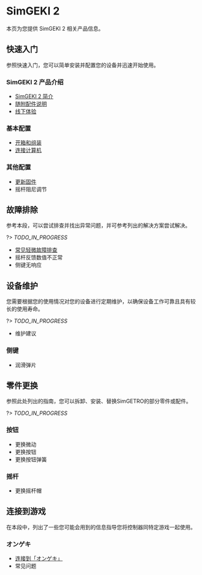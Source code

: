 # SimGEKI 2

本页为您提供 SimGEKI 2 相关产品信息。

## 快速入门

参照快速入门，您可以简单安装并配置您的设备并迅速开始使用。

### SimGEKI 2 产品介绍

- [SimGEKI 2 简介](simgeki2/manual/intro/)
- [随附配件说明](simgeki2/manual/accessorie/)
- [线下体验](simgeki2/manual/where-to-play/)

### 基本配置

- [开箱和组装](simgetro/manual/unbox/)
- [连接计算机](simgetro/configs/connect-to-pc/)

### 其他配置

- [更新固件](simgeki2/configs/update-firmware/)
- 摇杆阻尼调节

## 故障排除

参考本段，可以尝试排查并找出异常问题，并可参考列出的解决方案尝试解决。

?> _TODO_IN_PROGRESS_

- [常见轻微故障排查](simgeki2/troubleshooting/faq/)
- 摇杆反馈数值不正常
- 侧键无响应

## 设备维护

您需要根据您的使用情况对您的设备进行定期维护，以确保设备工作可靠且具有较长的使用寿命。

?> _TODO_IN_PROGRESS_

- 维护建议

### 侧键

- 润滑弹片

## 零件更换

参照此处列出的指南，您可以拆卸、安装、替换SimGETRO的部分零件或配件。

?> _TODO_IN_PROGRESS_

### 按钮

- 更换微动
- 更换按钮
- 更换按钮弹簧

### 摇杆

- 更换摇杆帽

## 连接到游戏

在本段中，列出了一些您可能会用到的信息指导您将控制器同特定游戏一起使用。

### オンゲキ

- [连接到「オンゲキ」](simgetro/configs/game-ongeki/)
- 常见问题
